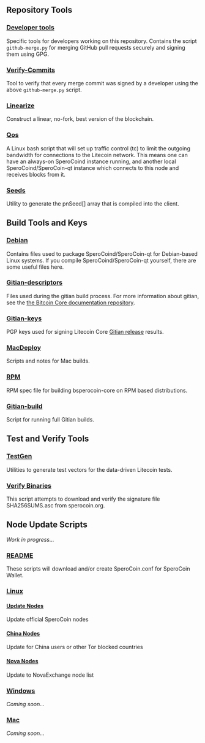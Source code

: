 Repository Tools
---------------------

### [Developer tools](/contrib/devtools) ###
Specific tools for developers working on this repository.
Contains the script `github-merge.py` for merging GitHub pull requests securely and signing them using GPG.

### [Verify-Commits](/contrib/verify-commits) ###
Tool to verify that every merge commit was signed by a developer using the above `github-merge.py` script.

### [Linearize](/contrib/linearize) ###
Construct a linear, no-fork, best version of the blockchain.

### [Qos](/contrib/qos) ###

A Linux bash script that will set up traffic control (tc) to limit the outgoing bandwidth for connections to the Litecoin network. This means one can have an always-on SperoCoind instance running, and another local SperoCoind/SperoCoin-qt instance which connects to this node and receives blocks from it.

### [Seeds](/contrib/seeds) ###
Utility to generate the pnSeed[] array that is compiled into the client.

Build Tools and Keys
---------------------

### [Debian](/contrib/debian) ###
Contains files used to package SperoCoind/SperoCoin-qt
for Debian-based Linux systems. If you compile SperoCoind/SperoCoin-qt yourself, there are some useful files here.

### [Gitian-descriptors](/contrib/gitian-descriptors) ###
Files used during the gitian build process. For more information about gitian, see the [the Bitcoin Core documentation repository](https://github.com/bitcoin-core/docs).

### [Gitian-keys](/contrib/gitian-keys)
PGP keys used for signing Litecoin Core [Gitian release](/doc/release-process.md) results.

### [MacDeploy](/contrib/macdeploy) ###
Scripts and notes for Mac builds. 

### [RPM](/contrib/rpm) ###
RPM spec file for building bsperocoin-core on RPM based distributions.

### [Gitian-build](/contrib/gitian-build.sh) ###
Script for running full Gitian builds.

Test and Verify Tools 
---------------------

### [TestGen](/contrib/testgen) ###
Utilities to generate test vectors for the data-driven Litecoin tests.

### [Verify Binaries](/contrib/verifybinaries) ###
This script attempts to download and verify the signature file SHA256SUMS.asc from sperocoin.org.

Node Update Scripts
---------------------

*Work in progress...*

### [README](/contrib/scripts/README.txt)
These scripts will download and/or create SperoCoin.conf for SperoCoin Wallet. 

### [Linux](/contrib/scripts/)

#### [Update Nodes](/contrib/scripts/linux.sh)
Update official SperoCoin nodes
#### [China Nodes](/contrib/scripts/linuxc.sh)
Update for China users or other Tor blocked countries
#### [Nova Nodes](/contrib/scripts/linuxn.sh)
Update to NovaExchange node list

### [Windows](/contrib/scripts/)
*Coming soon...*
### [Mac](/contrib/scripts/)
*Coming soon...*

